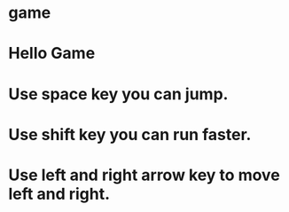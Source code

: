 # game
# Hello Game
# Use space key you can jump.
# Use shift key you can run faster.
# Use left and right arrow key to move left and right.
